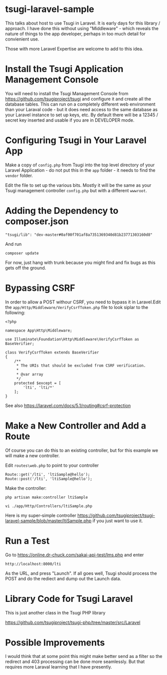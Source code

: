 # tsugi-laravel-sample

This talks about host to use Tsugi in Laravel.  It is early days for this library / approach.
I have done this without using "Middleware" - which reveals the nature of things to the app developer,
perhaps in too much detail for convienient use.

Those with more Laravel Expertise are welcome to add to this idea.

# Install the Tsugi Application Management Console

You will need to install the Tsugi Management Console from https://github.com/tsugiproject/tsugi
and configure it and create all the database tables.  This can run on a completely different
web environment than your Laraval code - but it does need access to the same database as 
your Laravel instance to set up keys, etc.  By default there will be a 12345 / secret key 
inserted and usable if you are in DEVELOPER mode.

# Configuring Tsugi in Your Laravel App

Make a copy of `config.php` from Tsugi into the top level directory of your Laravel 
Application - do not put this in the `app` folder - it needs to find the `vendor` folder.

Edit the file to set up the various bits.  Mostly it will be the same as your Tsugi management
controller `config.php` but with a different `wwwroot`.

# Adding the Dependency to composer.json

    "tsugi/lib": "dev-master#0af00f701af8a7351369340d81b23771303160d8"

And run

    composer update

For now, just hang with trunk because you might find and fix bugs as this gets off the ground.

# Bypassing CSRF

In order to allow a POST withour CSRF, you need to bypass it in Laravel.Edit
the `app/Http/Middleware/VerifyCsrfToken.php` file to look siplar to the following:

    <?php

    namespace App\Http\Middleware;

    use Illuminate\Foundation\Http\Middleware\VerifyCsrfToken as BaseVerifier;

    class VerifyCsrfToken extends BaseVerifier
    {
        /**
         * The URIs that should be excluded from CSRF verification.
         *
         * @var array
         */
        protected $except = [
            'lti', 'lti/*'
        ];
    }

See also https://laravel.com/docs/5.1/routing#csrf-protection

# Make a New Controller and Add a Route

Of course you can do this to an existing controller, but for this example we will make a new controller.

Edit `routes\web.php` to point to your controller

    Route::get('/lti', 'ltiSample@hello');
    Route::post('/lti', 'ltiSample@hello');

Make the controller:

    php artisan make:controller ltiSample
    
    vi ./app/Http/Controllers/ltiSample.php
    
Here is my super-simple controller https://github.com/tsugiproject/tsugi-laravel-sample/blob/master/ltiSample.php
if you just want to use it.

# Run a Test

Go to https://online.dr-chuck.com/sakai-api-test/lms.php and enter

    http://localhost:8000/lti

As the URL, and press "Launch".  If all goes well, Tsugi should process the POST
and do the rediect and dump out the Launch data.

# Library Code for Tsugi Laravel

This is just another class in the Tsugi PHP library

https://github.com/tsugiproject/tsugi-php/tree/master/src/Laravel

# Possible Improvements

I would think that at some point this might make better send as a filter so the 
redirect and 403 processing can be done more seamlessly.  But that requires
more Laraval learning that I have presently.



